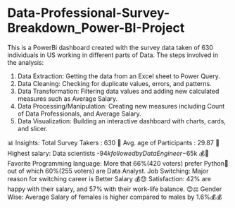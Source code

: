 # Data-Professional-Survey-Breakdown_Power-BI-Project
This is a PowerBi dashboard created with the survey data taken of 630 individuals in US working in different parts of Data.
The steps involved in the analysis:
1. Data Extraction: Getting the data from an Excel sheet to Power Query.
2. Data Cleaning: Checking for duplicate values, errors, and patterns.
3. Data Transformation: Filtering data values and adding new calculated measures such as Average Salary.
5. Data Processing/Manipulation: Creating new measures including Count of Data Professionals, and Average Salary.
6. Data Visualization: Building an interactive dashboard with charts, cards, and slicer.

📊 Insights:
Total Survey Takers : 630 👥
Avg. age of Participants : 29.87 🎂
Highest salary: Data scientists -$94k followed by Data Engineer -$65k 💰💼
Favorite Programming language: More that 66%(420 voters) prefer Python🐍 out of which 60%(255 voters) are Data Analyst.
Job Switching: Major reason for switching career is Better Salary 💰😓
Satisfaction: 42% are happy with their salary, and 57% with their work-life balance. 😊⚖️
Gender Wise: Average Salary of females is higher compared to males by 1.6%💰💰

